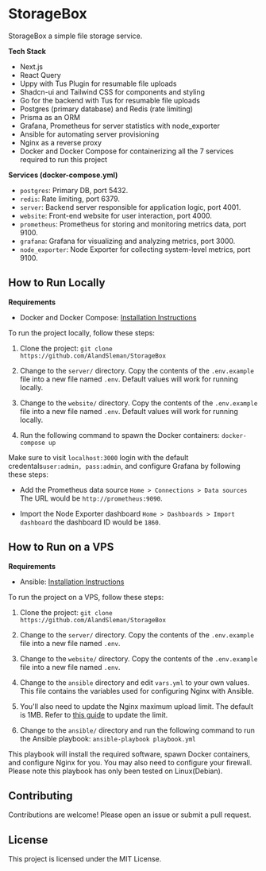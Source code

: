 # StorageBox

StorageBox a simple file storage service.

**Tech Stack**

- Next.js
- React Query
- Uppy with Tus Plugin for resumable file uploads
- Shadcn-ui and Tailwind CSS for components and styling
- Go for the backend with Tus for resumable file uploads
- Postgres (primary database) and Redis (rate limiting)
- Prisma as an ORM
- Grafana, Prometheus for server statistics with node_exporter
- Ansible for automating server provisioning
- Nginx as a reverse proxy
- Docker and Docker Compose for containerizing all the 7 services required to run this project

**Services (docker-compose.yml)**

- `postgres`: Primary DB, port 5432.
- `redis`: Rate limiting, port 6379.
- `server`: Backend server responsible for application logic, port 4001.
- `website`: Front-end website for user interaction, port 4000.
- `prometheus`: Prometheus for storing and monitoring metrics data, port 9100.
- `grafana`: Grafana for visualizing and analyzing metrics, port 3000.
- `node_exporter`: Node Exporter for collecting system-level metrics, port 9100.


## How to Run Locally

**Requirements**

- Docker and Docker Compose: [Installation Instructions](https://docs.docker.com/get-docker/)

To run the project locally, follow these steps:

1. Clone the project: `git clone https://github.com/AlandSleman/StorageBox`

2. Change to the `server/` directory. Copy the contents of the `.env.example` file into a new file named `.env`. Default values will work for running locally.

3. Change to the `website/` directory. Copy the contents of the `.env.example` file into a new file named `.env`. Default values will work for running locally.

4. Run the following command to spawn the Docker containers: `docker-compose up`


Make sure to visit `localhost:3000` login with the default credentals`user:admin, pass:admin`, and configure Grafana by following these steps:

- Add the Prometheus data source `Home > Connections > Data sources` The URL would be `http://prometheus:9090`.

- Import the Node Exporter dashboard `Home > Dashboards > Import dashboard` the dashboard ID would be `1860`.

## How to Run on a VPS

**Requirements**

- Ansible: [Installation Instructions](https://docs.ansible.com/ansible/latest/installation_guide/intro_installation.html)

To run the project on a VPS, follow these steps:

1. Clone the project: `git clone https://github.com/AlandSleman/StorageBox`

2. Change to the `server/` directory. Copy the contents of the `.env.example` file into a new file named `.env`.

3. Change to the `website/` directory. Copy the contents of the `.env.example` file into a new file named `.env`.

4. Change to the `ansible` directory and edit `vars.yml` to your own values. This file contains the variables used for configuring Nginx with Ansible.

5. You'll also need to update the Nginx maximum upload limit. The default is 1MB. Refer to [this guide](https://stackoverflow.com/questions/26717013/how-to-edit-nginx-conf-to-increase-file-size-upload) to update the limit.

6. Change to the `ansible/` directory and run the following command to run the Ansible playbook: `ansible-playbook playbook.yml`
   
  This playbook will install the required software, spawn Docker containers, and configure Nginx for you. You may also need to configure your firewall. Please note this playbook has only been tested on Linux(Debian).


## Contributing

Contributions are welcome! Please open an issue or submit a pull request.

## License

This project is licensed under the MIT License.


